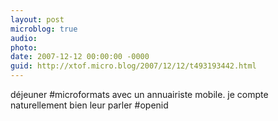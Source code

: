 ```yaml
---
layout: post
microblog: true
audio: 
photo: 
date: 2007-12-12 00:00:00 -0000
guid: http://xtof.micro.blog/2007/12/12/t493193442.html
---
```

déjeuner #microformats avec un annuairiste mobile. je compte naturellement bien leur parler #openid
